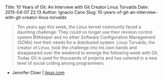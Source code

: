 Title: 10 Years of Git: An Interview with Git Creator Linus Torvalds
Date: 2015-04-07 22:13
Author: Ignacio Cano
Slug: 10-years-of-git-an-interview-with-git-creator-linus-torvalds

> Ten years ago this week, the Linux kernel community faced a daunting
> challenge: They could no longer use their revision control system
> BitKeeper and no other Software Configuration Management (SCMs) met
> their needs for a distributed system. Linus Torvalds, the creator of
> Linux, took the challenge into his own hands and disappeared over the
> weekend to emerge the following week with Git. Today Git is used for
> thousands of projects and has ushered in a new level of social coding
> among programmers.

- Jennifer Cloer | [linux.com][]

  [linux.com]: http://www.linux.com/news/featured-blogs/185-jennifer-cloer/821541-10-years-of-git-an-interview-with-git-creator-linus-torvalds
    "10 Years of Git: An Interview with Git Creator Linus Torvalds"
